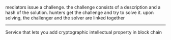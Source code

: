 mediators issue a challenge.
the challenge consists of a description and a hash of the solution.
hunters get the challenge and try to solve it.
upon solving, the challenger and the solver are linked together



---------------------



Service that lets you add cryptographic intellectual property in block chain

